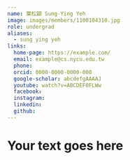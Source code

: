 ```yaml
---
name: 葉松穎 Sung-Ying Yeh 
image: images/members/1100104310.jpg 
role: undergrad
aliases:
  - sung ying yeh
links:
  home-page: https://example.com/
  email: example@cs.nycu.edu.tw
  phone: 
  orcid: 0000-0000-0000-000
  google-scholar: abcdefgAAAAJ
  youtube: watch?v=ABCDEF0FLWw
  facebook:
  instagram:
  linkedin:
  github:
---
```

# Your text goes here
